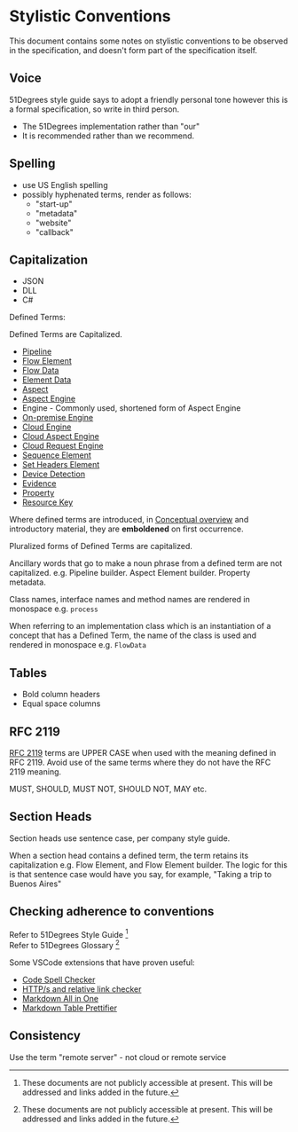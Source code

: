# Stylistic Conventions

This document contains some notes on stylistic conventions to be observed
in the specification, and doesn't form part of the specification itself.

## Voice

51Degrees style guide says to adopt a friendly personal tone
however this is a formal specification, so write in third person.

- The 51Degrees implementation rather than "our"
- It is recommended rather than we recommend.

## Spelling

- use US English spelling
- possibly hyphenated terms, render as follows:
  - "start-up"
  - "metadata"
  - "website"
  - "callback"

## Capitalization

- JSON
- DLL
- C#

Defined Terms:

Defined Terms are Capitalized.

- [Pipeline](pipeline-specification/conceptual-overview.md#pipeline)
- [Flow Element](pipeline-specification/conceptual-overview.md#flow-element)
- [Flow Data](pipeline-specification/conceptual-overview.md#flow-data)
- [Element Data](pipeline-specification/conceptual-overview.md#element-data)
- [Aspect](pipeline-specification/README.md#engine)
- [Aspect Engine](pipeline-specification/conceptual-overview.md#aspect-engine)
- Engine - Commonly used, shortened form of Aspect Engine
- [On-premise Engine](pipeline-specification/conceptual-overview.md#on-premise-engines)
- [Cloud Engine](pipeline-specification/conceptual-overview.md#cloud-engines)
- [Cloud Aspect Engine](pipeline-specification/conceptual-overview.md#cloud-aspect-engine)
- [Cloud Request Engine](pipeline-specification/conceptual-overview.md#cloud-request-engine)
- [Sequence Element](pipeline-specification/pipeline-elements/sequence-element.md)
- [Set Headers Element](pipeline-specification/pipeline-elements/set-headers-element.md)
- [Device Detection](device-detection-specification/README.md)
- [Evidence](pipeline-specification/features/evidence.md)
- [Property](pipeline-specification/features/properties.md)
- [Resource Key](pipeline-specification/pipeline-elements/cloud-request-engine.md#resource-key)

Where defined terms are introduced, in
[Conceptual overview](pipeline-specification/conceptual-overview.md)
and introductory material, they are **emboldened** on first occurrence.

Pluralized forms of Defined Terms are capitalized.

Ancillary words that go to make a noun phrase from a defined term are not
capitalized. e.g. Pipeline builder. Aspect Element builder. Property metadata.

Class names, interface names and method names are rendered in monospace e.g. `process`

When referring to an implementation class which is an instantiation
of a concept that has a Defined Term, the name of
the class is used and rendered in monospace e.g. `FlowData`

## Tables

- Bold column headers
- Equal space columns

## RFC 2119

[RFC 2119](https://datatracker.ietf.org/doc/html/rfc2119) terms are UPPER CASE when used with the meaning defined in 
RFC 2119. Avoid use of the same terms where they do not have the RFC 2119 meaning.

MUST, SHOULD, MUST NOT, SHOULD NOT, MAY etc.

## Section Heads

Section heads use sentence case, per company style guide.

When a section head contains a defined term, the term retains its
capitalization e.g. Flow Element, and Flow Element builder. The logic for this
is that sentence case would have you say, for example,
"Taking a trip to Buenos Aires"

## Checking adherence to conventions

Refer to 51Degrees Style Guide [^1]  
Refer to 51Degrees Glossary [^1]

[^1]: These documents are not publicly accessible at present. This will be addressed
and links added in the future.

Some VSCode extensions that have proven useful:

- [Code Spell Checker](https://marketplace.visualstudio.com/items?itemName=streetsidesoftware.code-spell-checker)
- [HTTP/s and relative link checker](https://marketplace.visualstudio.com/items?itemName=blackmist.LinkCheckMD)
- [Markdown All in One](https://marketplace.visualstudio.com/items?itemName=yzhang.markdown-all-in-one)
- [Markdown Table Prettifier](https://marketplace.visualstudio.com/items?itemName=darkriszty.markdown-table-prettify)

## Consistency

Use the term "remote server" - not cloud or remote service
